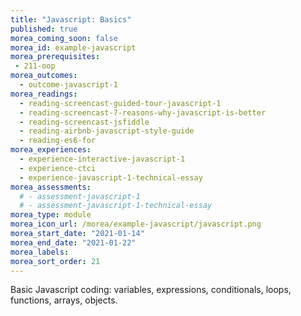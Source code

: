 ```yaml
---
title: "Javascript: Basics"
published: true
morea_coming_soon: false
morea_id: example-javascript
morea_prerequisites:
 - 211-oop
morea_outcomes:
  - outcome-javascript-1
morea_readings:
  - reading-screencast-guided-tour-javascript-1
  - reading-screencast-7-reasons-why-javascript-is-better
  - reading-screencast-jsfiddle
  - reading-airbnb-javascript-style-guide
  - reading-es6-for
morea_experiences:
  - experience-interactive-javascript-1
  - experience-ctci
  - experience-javascript-1-technical-essay
morea_assessments:
  # - assessment-javascript-1
  # - assessment-javascript-1-technical-essay
morea_type: module
morea_icon_url: /morea/example-javascript/javascript.png
morea_start_date: "2021-01-14"
morea_end_date: "2021-01-22"
morea_labels:
morea_sort_order: 21
---
```


Basic Javascript coding: variables, expressions, conditionals, loops, functions, arrays, objects.
